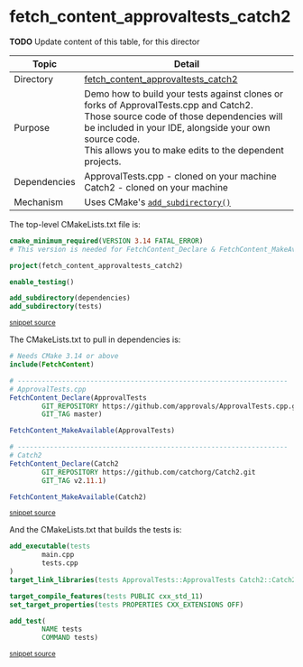 <!--
GENERATED FILE - DO NOT EDIT
This file was generated by [MarkdownSnippets](https://github.com/SimonCropp/MarkdownSnippets).
Source File: /fetch_content_approvaltests_catch2/mdsource/README.source.md
To change this file edit the source file and then execute ./run_markdown_templates.sh.
-->

# fetch_content_approvaltests_catch2

 <!-- include: fetch_content_approvaltests_catch2. path: /fetch_content_approvaltests_catch2/mdsource/fetch_content_approvaltests_catch2.include.md -->
**TODO** Update content of this table, for this director

| Topic        | Detail                                                       |
| ------------ | ------------------------------------------------------------ |
| Directory    | [fetch_content_approvaltests_catch2](/fetch_content_approvaltests_catch2/)                        |
| Purpose      | Demo how to build your tests against clones or forks of ApprovalTests.cpp and Catch2.<br />Those source code of those dependencies will be included in your IDE, alongside your own source code.<br />This allows you to make edits to the dependent projects. |
| Dependencies | ApprovalTests.cpp - cloned on your machine<br />Catch2 - cloned on your machine |
| Mechanism    | Uses CMake's [`add_subdirectory()`](https://cmake.org/cmake/help/latest/command/add_subdirectory.html) |
 <!-- end include: fetch_content_approvaltests_catch2. path: /fetch_content_approvaltests_catch2/mdsource/fetch_content_approvaltests_catch2.include.md -->

The top-level CMakeLists.txt file is:

 <!-- include: inc_fetch_content_approvaltests_catch2_cmakelists. path: /mdsource/mdincludes/inc_fetch_content_approvaltests_catch2_cmakelists.include.md -->

```cmake
cmake_minimum_required(VERSION 3.14 FATAL_ERROR)
# This version is needed for FetchContent_Declare & FetchContent_MakeAvailable

project(fetch_content_approvaltests_catch2)

enable_testing()

add_subdirectory(dependencies)
add_subdirectory(tests)
```
<sup><a href='https://github.com/claremacrae/ApprovalTests.cpp.CMakeSamples/blob/master/./fetch_content_approvaltests_catch2/CMakeLists.txt' title='File snippet was copied from'>snippet source</a></sup>
 <!-- end include: inc_fetch_content_approvaltests_catch2_cmakelists. path: /mdsource/mdincludes/inc_fetch_content_approvaltests_catch2_cmakelists.include.md -->

The CMakeLists.txt to pull in dependencies is:

 <!-- include: inc_fetch_content_approvaltests_catch2_dependencies_cmakelists. path: /mdsource/mdincludes/inc_fetch_content_approvaltests_catch2_dependencies_cmakelists.include.md -->

```cmake
# Needs CMake 3.14 or above
include(FetchContent)

# -------------------------------------------------------------------
# ApprovalTests.cpp
FetchContent_Declare(ApprovalTests
        GIT_REPOSITORY https://github.com/approvals/ApprovalTests.cpp.git
        GIT_TAG master)

FetchContent_MakeAvailable(ApprovalTests)

# -------------------------------------------------------------------
# Catch2
FetchContent_Declare(Catch2
        GIT_REPOSITORY https://github.com/catchorg/Catch2.git
        GIT_TAG v2.11.1)

FetchContent_MakeAvailable(Catch2)
```
<sup><a href='https://github.com/claremacrae/ApprovalTests.cpp.CMakeSamples/blob/master/./fetch_content_approvaltests_catch2/dependencies/CMakeLists.txt' title='File snippet was copied from'>snippet source</a></sup>
 <!-- end include: inc_fetch_content_approvaltests_catch2_dependencies_cmakelists. path: /mdsource/mdincludes/inc_fetch_content_approvaltests_catch2_dependencies_cmakelists.include.md -->

And the CMakeLists.txt that builds the tests is:

 <!-- include: inc_fetch_content_approvaltests_catch2_tests_cmakelists. path: /mdsource/mdincludes/inc_fetch_content_approvaltests_catch2_tests_cmakelists.include.md -->

```cmake
add_executable(tests
        main.cpp
        tests.cpp
)
target_link_libraries(tests ApprovalTests::ApprovalTests Catch2::Catch2)

target_compile_features(tests PUBLIC cxx_std_11)
set_target_properties(tests PROPERTIES CXX_EXTENSIONS OFF)

add_test(
        NAME tests
        COMMAND tests)
```
<sup><a href='https://github.com/claremacrae/ApprovalTests.cpp.CMakeSamples/blob/master/./fetch_content_approvaltests_catch2/tests/CMakeLists.txt' title='File snippet was copied from'>snippet source</a></sup>
 <!-- end include: inc_fetch_content_approvaltests_catch2_tests_cmakelists. path: /mdsource/mdincludes/inc_fetch_content_approvaltests_catch2_tests_cmakelists.include.md -->
